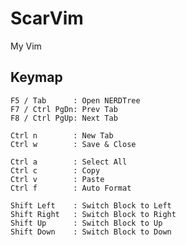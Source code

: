 # ScarVim

My Vim

## Keymap

	F5 / Tab      : Open NERDTree
	F7 / Ctrl PgDn: Prev Tab
	F8 / Ctrl PgUp: Next Tab

	Ctrl n        : New Tab
	Ctrl w        : Save & Close

	Ctrl a        : Select All
	Ctrl c        : Copy
	Ctrl v        : Paste
	Ctrl f        : Auto Format

	Shift Left    : Switch Block to Left
	Shift Right   : Switch Block to Right
	Shift Up      : Switch Block to Up
	Shift Down    : Switch Block to Down